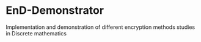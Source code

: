 # EnD-Demonstrator
Implementation and demonstration of different encryption methods studies in Discrete mathematics
